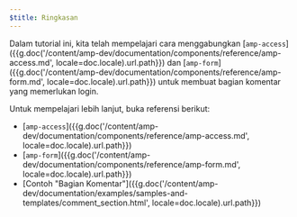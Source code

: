 ```yaml
---
$title: Ringkasan
---
```


Dalam tutorial ini, kita telah mempelajari cara menggabungkan [`amp-access`]({{g.doc('/content/amp-dev/documentation/components/reference/amp-access.md', locale=doc.locale).url.path}}) dan [`amp-form`]({{g.doc('/content/amp-dev/documentation/components/reference/amp-form.md', locale=doc.locale).url.path}}) untuk membuat bagian komentar yang memerlukan login.

Untuk mempelajari lebih lanjut, buka referensi berikut:

- [`amp-access`]({{g.doc('/content/amp-dev/documentation/components/reference/amp-access.md', locale=doc.locale).url.path}})
- [`amp-form`]({{g.doc('/content/amp-dev/documentation/components/reference/amp-form.md', locale=doc.locale).url.path}})
- [Contoh "Bagian Komentar"]({{g.doc('/content/amp-dev/documentation/examples/samples-and-templates/comment_section.html', locale=doc.locale).url.path}})
